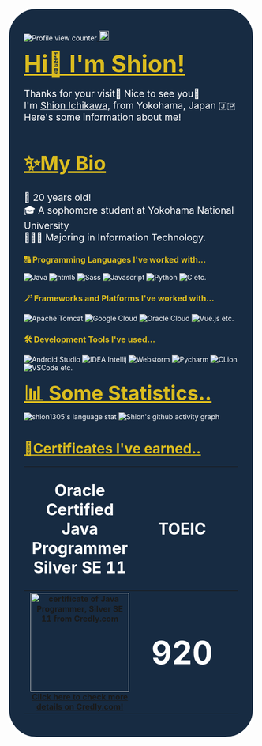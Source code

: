 <div style="background: #172b42; padding: 30px; border-radius: 60px; border: solid white 5px; color:white;">
<p><img alt="Profile view counter" src="https://komarev.com/ghpvc/?username=shion1305&style=flat-square"/><a href="http://twitter.com/shion2021_">
    <img height="20" src="https://img.shields.io/twitter/follow/shion2021_?label=Twitter&logo=twitter&style=flat" alt="Twitter Label"/></a></p>
<h1 style="color: #dbbc1f; margin: 0; text-decoration: underline;font-size: 3rem"> Hi👋 I'm Shion!</h1>
<p style="font-size: 1.2rem">Thanks for your visit🌈 Nice to see you🤗<br>
I'm <u>Shion Ichikawa</u>, from Yokohama, Japan 🇯🇵<br>
Here's some information about me!</p>
<h2 style="color: #dbbc1f; text-decoration: underline; font-size: 2.5rem">✨My Bio</h2>
<p style="font-size: 1.2rem">🎂	20 years old!<br>
🎓	A sophomore student at Yokohama National University<br>
👨🏻‍💻	Majoring in Information Technology.</p>
<h3 style="color: #dbbc1f">
    🔠 Programming Languages I've worked with...
</h3>
<p>
    <img alt="Java" src="https://img.shields.io/badge/-Java-F89820?style=flat-square&logo=Java&logoColor=white" />
    <img alt="html5" src="https://img.shields.io/badge/-HTML5-E34F26?style=flat-square&logo=html5&logoColor=white" />
    <img alt="Sass" src="https://img.shields.io/badge/-Sass-CC6699?style=flat-square&logo=sass&logoColor=white" />
    <img alt="Javascript" src="https://img.shields.io/badge/-Javascript-323330?style=flat-square&logo=javascript&logoColor=#f0db4f" />
    <img alt="Python" src="https://img.shields.io/badge/-Python-306998?style=flat-square&logo=python&logoColor=white" />
    <img alt="C" src="https://img.shields.io/badge/-C-0574fc?style=flat-square&logo=c&logoColor=white" /> etc.
</p>
<h3 style="color: #dbbc1f">
    🪄 Frameworks and Platforms I've worked with...
</h3>
<p>     <img alt="Apache Tomcat" src="https://img.shields.io/badge/-Apache Tomcat-FF2427?style=flat-square&logo=apachetomcat&logoColor=white" />
    <img alt="Google Cloud " src="https://img.shields.io/badge/-Google_Cloud_Platform-1a73e8?style=flat-square&logo=google-cloud&logoColor=white" />
    <img alt="Oracle Cloud" src="https://img.shields.io/badge/-Oracle_Cloud-de0a02?style=flat-square&logo=oracle&logoColor=white" />
    <img alt="Vue.js" src="https://img.shields.io/badge/-Vue.js-35495E?style=flat-square&logo=vue.js&logoColor=#41B883" /> etc.
<h3 style="color: #dbbc1f">🛠️ Development Tools I've used...</h3>
<p>
    <img alt="Android Studio" src="https://img.shields.io/badge/-Android_Studio-32de84?style=flat-square&logo=androidstudio&logoColor=white" />
    <img alt="IDEA Intellij" src="https://img.shields.io/badge/-Intellij_IDEA-3b3b3b?style=flat-square&logo=intellijidea&logoColor=white" />
    <img alt="Webstorm" src="https://img.shields.io/badge/-Webstorm-3b3b3b?style=flat-square&logo=webstorm&logoColor=white" />
    <img alt="Pycharm" src="https://img.shields.io/badge/-Pycharm-3b3b3b?style=flat-square&logo=pycharm&logoColor=white" />
    <img alt="CLion" src="https://img.shields.io/badge/-CLion-3b3b3b?style=flat-square&logo=clion&logoColor=white" />
    <img alt="VSCode" src="https://img.shields.io/badge/-VSCode-0078d7?style=flat-square&logo=visualstudiocode&logoColor=white" /> etc.</p>
<h2 style="color: #dbbc1f; text-decoration: underline; font-size: 2.5rem; margin: 0">📊 Some Statistics..</h2>
<img src="https://github-readme-stats.vercel.app/api/top-langs/?username=shion1305&hide=jupyter notebook&layout=compact&langs_count=8" alt="shion1305's language stat"/>
<img alt="Shion's github activity graph" src="https://activity-graph.herokuapp.com/graph?username=shion1305&theme=rogue"/>
    <h1 style="color: #dbbc1f"><u>🏅Certificates I've earned..</u></h1>
<table style="width: 100%;table-layout: fixed; text-align: center; color:white;">
    <tr style="font-size: 2rem; background: none;">
        <th>Oracle Certified Java Programmer<br>Silver SE 11</th>
        <th>TOEIC</th>
        <th>Amateur Third-Class Radio Operator License (Japanese)</th>
    </tr>
    <tr style="background: none;">
        <th style="width: 30%"><a href="https://www.credly.com/badges/da4f3c89-6ecc-44ea-b6da-f9172ee475cd" style="font-size:1rem"><img
                src="https://images.credly.com/size/680x680/images/3599ecf5-baa4-4b3d-87b4-501a48a125c9/Japan_Silver_Java_SE_Programmer_Badge__1_.png"
                alt="certificate of Java Programmer, Silver SE 11 from Credly.com" width="200" height="200"/><br>Click here to check more details on Credly.com!</a>
        </th>
        <th style="font-size: 4rem;width: 30%">920</th>
        <th style="font-size: 3rem;width: 30%">Certified</th>
    </tr>
</table>
</div>